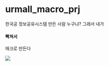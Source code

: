 # urmall_macro_prj

한국공 정보공유시스템 만든 사람 누구냐?
그래서 내가 <h4>빡쳐서</h4> 매크로 만든다

<img src="https://img.shields.io/github/pipenv/locked/python-version/RealKunse/urmall_macro_prj"/>
